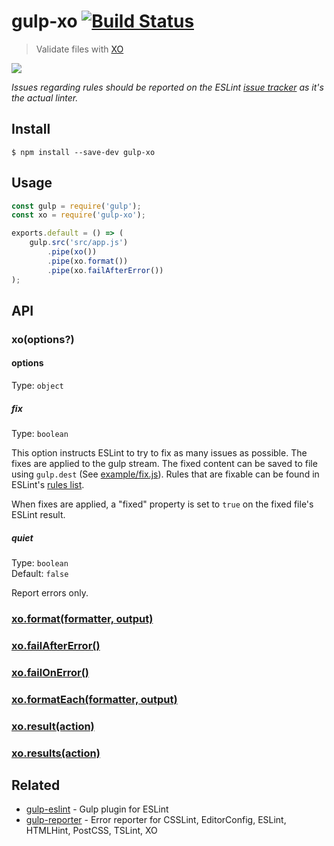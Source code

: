 # gulp-xo [![Build Status](https://travis-ci.org/xojs/gulp-xo.svg?branch=master)](https://travis-ci.org/xojs/gulp-xo)

> Validate files with [XO](https://github.com/xojs/xo)

![](screenshot.png)

*Issues regarding rules should be reported on the ESLint [issue tracker](https://github.com/eslint/eslint/issues) as it's the actual linter.*


## Install

```
$ npm install --save-dev gulp-xo
```


## Usage

```js
const gulp = require('gulp');
const xo = require('gulp-xo');

exports.default = () => (
	gulp.src('src/app.js')
		.pipe(xo())
		.pipe(xo.format())
		.pipe(xo.failAfterError())
);
```


## API

### xo(options?)

#### options

Type: `object`

##### fix

Type: `boolean`

This option instructs ESLint to try to fix as many issues as possible. The fixes are applied to the gulp stream. The fixed content can be saved to file using `gulp.dest` (See [example/fix.js](https://github.com/adametry/gulp-eslint/blob/master/example/fix.js)). Rules that are fixable can be found in ESLint's [rules list](http://eslint.org/docs/rules/).

When fixes are applied, a "fixed" property is set to `true` on the fixed file's ESLint result.

##### quiet

Type: `boolean`<br>
Default: `false`

Report errors only.

### [xo.format(formatter, output)](https://github.com/adametry/gulp-eslint/#eslintformatformatter-output)

### [xo.failAfterError()](https://github.com/adametry/gulp-eslint/#eslintfailaftererror)

### [xo.failOnError()](https://github.com/adametry/gulp-eslint/#eslintfailonerror)

### [xo.formatEach(formatter, output)](https://github.com/adametry/gulp-eslint/#eslintformateachformatter-output)

### [xo.result(action)](https://github.com/adametry/gulp-eslint/#eslintresultaction)

### [xo.results(action)](https://github.com/adametry/gulp-eslint/#eslintresultsaction)


## Related

- [gulp-eslint](https://github.com/adametry/gulp-eslint) - Gulp plugin for ESLint
- [gulp-reporter](https://github.com/gucong3000/gulp-reporter) - Error reporter for CSSLint, EditorConfig, ESLint, HTMLHint, PostCSS, TSLint, XO
